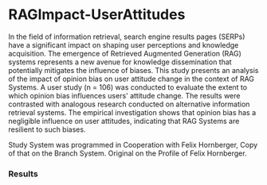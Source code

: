 # RAGImpact-UserAttitudes

In the field of information retrieval, search engine results pages (SERPs) have a significant impact on shaping user perceptions and knowledge acquisition.  The emergence of Retrieved Augmented Generation (RAG) systems represents a new avenue for knowledge dissemination that potentially mitigates the influence of biases. This study presents an analysis of the impact of opinion bias on user attitude change in the context of RAG Systems. A user study (n = 106) was conducted to evaluate the extent to which opinion bias influences users' attitude change. The results were contrasted with analogous research conducted on alternative information retrieval systems.  The empirical investigation shows that opinion bias has a negligible influence on user attitudes, indicating that RAG Systems are resilient to such biases. 

Study System was programmed in Cooperation with Felix Hornberger, Copy of that on the Branch System. Original on the Profile of Felix Hornberger.

### Results
